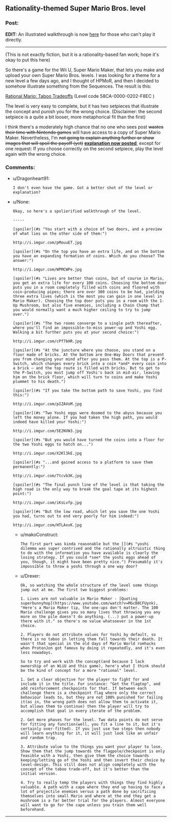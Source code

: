 ## Rationality-themed Super Mario Bros. level

### Post:

**EDIT:** An illustrated walkthrough is now [here](https://www.reddit.com/r/rational/comments/4bv7fw/rationalitythemed_super_mario_bros_level/d1dukis) for those who can't play it directly.

-----

(This is not exactly fiction, but it is a rationality-based fan work; hope it's okay to put this here)

So there's a game for the Wii U, Super Mario Maker, that lets you make and upload your own Super Mario Bros. levels. I was looking for a theme for a new level a few days ago, and I thought of HPMoR, and then I decided to somehow illustrate something from the Sequences. The result is this:

[Rational Mario: Taboo Tradeoffs](https://supermariomakerbookmark.nintendo.net/courses/58CA-0000-0202-F8EC) (Level code 58CA-0000-0202-F8EC )

The level is very easy to complete, but it has two setpieces that illustrate the concept and punish you for the wrong choice. (Disclaimer: the second setpiece is a quite a bit looser, more metaphorical fit than the first)

I think there's a moderately high chance that no one who sees post ~~wastes their time with Nintendo games~~ will have access to a copy of Super Mario Maker. Nevertheless, I'm ~~not going to explain anything further or show images that will spoil the payoff (yet)~~ **[explanation now posted](https://www.reddit.com/r/rational/comments/4bv7fw/rationalitythemed_super_mario_bros_level/d1dukis)**, except for one request: If you choose correctly on the second setpiece, play the level again with the wrong choice.

### Comments:

- u/Dragonheart91:
  ```
  I don't even have the game. Got a better shot of the level or explanation?
  ```

- u/None:
  ```
  Okay, so here's a spolierified walkthrough of the level.

  -----

  [spoiler](#s "You start with a choice of two doors, and a preview of what lies on the other side of them:")

  http://i.imgur.com/pMouuET.jpg

  [spoiler](#s "On the top you have an extra life, and on the bottom you have an expanding formation of coins. Which do you choose? The answer:")

  http://i.imgur.com/WPMCWPe.jpg

  [spoiler](#s "Lives are better than coins, but of course in Mario, you get an extra life for every 100 coins. Choosing the bottom door puts you in a room completely filled with coins and floored with coin-producing pipes; there are over 300 coins to be had, yielding three extra lives (which is the most you can gain in one level in Mario Maker). Choosing the top door puts you in a room with the 1-Up Mushroom, but also five enemies, including a Chain Chomp that you would normally want a much higher ceiling to try to jump over.")

  [spoiler](#s "The two rooms converge to a single path thereafter, where you'll find an impossible-to-miss power-up and Yoshi egg. Walking a bit further puts you at your second choice:")

  http://i.imgur.com/cPf7bHR.jpg

  [spoiler](#s "At the juncture where you choose, you stand on a floor made of bricks. At the bottom are One-Way Doors that prevent you from changing your mind after you pass them. At the top is a P-Switch, which changes every brick into a coin *and* every coin into a brick — and the top route is filled with bricks. But to get to the P-Switch, you must jump off Yoshi's back in mid-air, leaving him on the brick floor, which will turn to coins and make Yoshi plummet to his death.")

  [spoiler](#s "If you take the bottom path to save Yoshi, you find this:")

  http://i.imgur.com/pIZAVoM.jpg

  [spoiler](#s "Two Yoshi eggs were doomed to the abyss because you left the money alone. If you had taken the high path, you would indeed have killed your Yoshi:")

  http://i.imgur.com/5E2NVW3.jpg

  [spoiler](#s "But you would have turned the coins into a floor for the two Yoshi eggs to hatch on...")

  http://i.imgur.com/X2Kl3kE.jpg

  [spoiler](#s "...and gained access to a platform to save them permanently:")

  http://i.imgur.com/7tcvb3K.jpg

  [spoiler](#s "The final punch line of the level is that taking the high road is the only way to break the goal tape at its highest point:")

  http://i.imgur.com/iKsLvfp.jpg

  [spoiler](#s "But the low road, which let you save the one Yoshi you had, turns out to end very poorly for him indeed:")

  http://i.imgur.com/HTLAxvK.jpg
  ```

  - u/makoConstruct:
    ```
    The first part was kinda reasonable but the [](#s "yoshi dilemma was super contrived and the rationally altruistic thing to do with the information you have available is clearly the losing strategy. If you could *see* the yoshi eggs ahead of you, though, it might have been pretty nice.") Presumably it's impossible to throw a yoshi through a one way door?
    ```

  - u/Drexer:
    ```
    Ok, so watching the whole structure of the level some things jump out at me. The first two biggest problems:

    1. Lives are not valuable in Mario Maker - [Quoting superbunnyhop](https://www.youtube.com/watch?v=MGcB8CFUynk), "Here's a Mario Maker tip, the one-ups don't matter. The 100 Mario challenge gives you so many lives that throwing you any more on the pile doesn't do anything. (...) put a power-up there with it." so there's no value whatsoever in the 1st choice.

    2. Players do not attribute values for Yoshi by default, so there is no taboo in letting them fall towards their death. It wasn't that special in the old days of Mario World romhacks when ProtonJon got famous by doing it repeatedly, and it's even less nowadays.

    So to try and work with the concept(and because I lack ownership of an WiiU and this game), here's what I think should be the kind of concept for a more "rational" level.

    1. Get a clear objective for the player to fight for and include it in the title. For instance: "Get the flagtop", and add reinforcement checkpoints for that. If between each challenge there is a checkpoint flag where only the correct behaviour leads to, but they are not 100% punished for failing it(as in, the wrong path does not allow them to activate it, but allows them to continue) then the player will try to accomplish that goal in every iterate of the problem.

    2. Get more phases for the level. Two data points do not serve for fitting any function(well, you fit a line to it, but it's certainly over-fitted). If you just use two steps then nobody will learn anything for it, it will just look like an unfair and random trap.

    3. Attribute value to the things you want your player to lose. Show them that the jump towards the flagpole/checkpoint is only feasible with a Yoshi, then give them the choice towards keeping/letting go of the Yoshi and then invert their choice by level-design. This still does not align completely with the concept of the taboo trade-off, but it's better than the initial version.

    4. Try to really temp the players with things they find highly valuable. A path with a cape where they end up having to face a lot of projectile enemies versus a path done by sacrificing themselves into small Mario and where at the end they get a mushroom is a far better trial for the players. Almost everyone will want to go for the cape unless you train them well beforehand.
    ```

---

